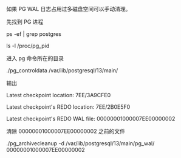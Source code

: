 如果 PG WAL 日志占用过多磁盘空间可以手动清理。

先找到 PG 进程

ps -ef | grep postgres

ls -l /proc/pg_pid

进入 pg 命令所在的目录

./pg_controldata /var/lib/postgresql/13/main/

输出

Latest checkpoint location: 7EE/3A9CFE0

Latest checkpoint's REDO location: 7EE/2B0E5F0

Latest checkpoint's REDO WAL file: 00000001000007EE00000002

清除 00000001000007EE00000002 之前的文件

./pg_archivecleanup -d /var/lib/postgresql/13/main/pg_wal/ 00000001000007EE00000002